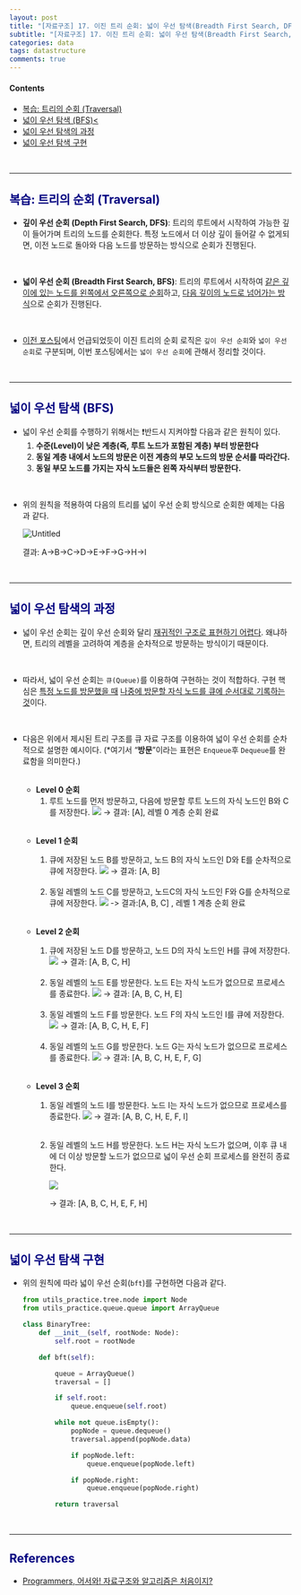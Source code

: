 ```yaml
---
layout: post
title: "[자료구조] 17. 이진 트리 순회: 넓이 우선 탐색(Breadth First Search, DFS)"
subtitle: "[자료구조] 17. 이진 트리 순회: 넓이 우선 탐색(Breadth First Search, DFS)"
categories: data
tags: datastructure
comments: true
---
```

#### Contents
* [복습: 트리의 순회 (Traversal)](#복습-트리의-순회-traversal)
* [넓이 우선 탐색 (BFS)<](#넓이-우선-탐색-BFS)
* [넓이 우선 탐색의 과정](#넓이-우선-탐색의-과정)
* [넓이 우선 탐색 구현](#넓이-우선-탐색-구현)

<br>

---

## <span style="color:navy">복습: 트리의 순회 (Traversal)</span>

- **깊이 우선 순회 (Depth First Search, DFS)**: 트리의 루트에서 시작하여 가능한 깊이 들어가며 트리의 노드를 순회한다. 특정 노드에서 더 이상 깊이 들어갈 수 없게되면, 이전 노드로 돌아와 다음 노드를 방문하는 방식으로 순회가 진행된다.

<br>

- **넓이 우선 순회 (Breadth First Search, BFS)**: 트리의 루트에서 시작하여 <u>같은 깊이에 있는 노드를 왼쪽에서 오른쪽으로 순회</u>하고, <u>다음 깊이의 노드로 넘어가는 방식</u>으로 순회가 진행된다.

<br>

- [이전 포스팅](https://jhryu1208.github.io/data/2023/09/15/datastructure-binarytree-dfs/)에서 언급되었듯이 이진 트리의 순회 로직은 `깊이 우선 순회`와 `넓이 우선 순회`로 구분되며, 이번 포스팅에서는 `넓이 우선 순회`에 관해서 정리할 것이다.

<br>

---

## <span style="color:navy">넓이 우선 탐색 (BFS)</span>

- 넓이 우선 순회를 수행하기 위해서는 ❗반드시 지켜야할 다음과 같은 원칙이 있다.
    1. **수준(Level)이 낮은 계층(즉, 루트 노드가 포함된 계층) 부터 방문한다**
    2. **동일 계층 내에서 노드의 방문은 이전 계층의 부모 노드의 방문 순서를 따라간다.**
    3. **동일 부모 노드를 가지는 자식 노드들은 왼쪽 자식부터 방문한다.**

<br>

- 위의 원칙을 적용하여 다음의 트리를 넓이 우선 순회 방식으로 순회한 예제는 다음과 같다.
     
  ![Untitled](https://github.com/jhryu1208/jhryu1208.github.com/assets/53929665/7781608c-7d15-4514-a9be-4fa6bdf90ba1)
    
  결과: A→B→C→D→E→F→G→H→I

<br>

---

## <span style="color:navy">넓이 우선 탐색의 과정</span>

- 넓이 우선 순회는 깊이 우선 순회와 달리 <u>재귀적인 구조로 표현하기 어렵다</u>. 
왜냐하면, 트리의 레벨을 고려하여 계층을 순차적으로 방문하는 방식이기 때문이다.

<br>

- 따라서, 넓이 우선 순회는 `큐(Queue)`를 이용하여 구현하는 것이 적합하다. 
구현 핵심은 <u>특정 노드를 방문했을 때</u> <u>나중에 방문할 자식 노드를 큐에 순서대로 기록하는 것</u>이다.

<br>

- 다음은 위에서 제시된 트리 구조를 큐 자료 구조를 이용하여 넓이 우선 순회를 순차적으로 설명한 예시이다. (*여기서 “**방문**”이라는 표현은 `Enqueue`후 `Dequeue`를 완료함을 의미한다.)
  
  <br>
  
  - **Level 0 순회**
    1. 루트 노드를 먼저 방문하고, 다음에 방문할 루트 노드의 자식 노드인 B와 C를 저장한다.
        [![](https://mermaid.ink/img/eyJjb2RlIjoiXG4gICAgICAgIGZsb3djaGFydCBMUlxuICAgICAgICBjbGFzc0RlZiBncmVlbiBmaWxsOmdyZWVuLCBzdHJva2U6YmxhY2ssIHN0cm9rZS13aWR0aDoycHgsIGNvbG9yOndoaXRlXG4gICAgICAgIGNsYXNzRGVmIHJlZF93IHN0cm9rZS13aWR0aDoycHgsIGNvbG9yOnJlZFxuICAgICAgICBjbGFzc0RlZiBlbXAgc3Ryb2tlLXdpZHRoOjJweCwgc3Ryb2tlLWRhc2hhcnJheTogNSA1XG4gICAgICAgIFxuICAgICAgICBleGlzdF9ub2RlX2luMihcIuy2nOq1rPCfj4NcIik6OjpncmVlblxuICAgICAgICBleGlzdF9ub2RlX291dDIoXCLsnoXqtazwn4-DXCIpOjo6Z3JlZW5cbiAgICAgICAgTm9kZTEoXCIw77iP4oOjIEFcIik6OjplbXBcbiAgICAgICAgTm9kZTIoXCIw77iP4oOjIEEo67Cp66y45a6MKVwiKVxuICAgICAgICBOb2RlMyhcIjHvuI_ig6MgQ1wiKVxuICAgICAgICBOb2RlNChcIjHvuI_ig6MgQlwiKVxuICAgICAgICBcbiAgICAgICAgTm9kZTMgLS0tIE5vZGU0IC0tPiBleGlzdF9ub2RlX291dDJcbiAgICAgICAgXG4gICAgICAgIHN1YmdyYXBoIFwiUXVldWVcIlxuICAgICAgICBcdGV4aXN0X25vZGVfb3V0MiAtLS1Ob2RlMS0uLWV4aXN0X25vZGVfaW4yO1xuICAgICAgICBlbmQ7XG4gICAgICAgIFxuICAgICAgICBleGlzdF9ub2RlX2luMiAtLi0-IE5vZGUyIiwibWVybWFpZCI6eyJ0aXRsZSI6IuyInO2ajOqysOqzvDogW0FdIn0sInVwZGF0ZUVkaXRvciI6ZmFsc2V9)](https://mermaid-js.github.io/docs/deprecated-editor/#/edit/eyJjb2RlIjoiXG4gICAgICAgIGZsb3djaGFydCBMUlxuICAgICAgICBjbGFzc0RlZiBncmVlbiBmaWxsOmdyZWVuLCBzdHJva2U6YmxhY2ssIHN0cm9rZS13aWR0aDoycHgsIGNvbG9yOndoaXRlXG4gICAgICAgIGNsYXNzRGVmIHJlZF93IHN0cm9rZS13aWR0aDoycHgsIGNvbG9yOnJlZFxuICAgICAgICBjbGFzc0RlZiBlbXAgc3Ryb2tlLXdpZHRoOjJweCwgc3Ryb2tlLWRhc2hhcnJheTogNSA1XG4gICAgICAgIFxuICAgICAgICBleGlzdF9ub2RlX2luMihcIuy2nOq1rPCfj4NcIik6OjpncmVlblxuICAgICAgICBleGlzdF9ub2RlX291dDIoXCLsnoXqtazwn4-DXCIpOjo6Z3JlZW5cbiAgICAgICAgTm9kZTEoXCIw77iP4oOjIEFcIik6OjplbXBcbiAgICAgICAgTm9kZTIoXCIw77iP4oOjIEEo67Cp66y45a6MKVwiKVxuICAgICAgICBOb2RlMyhcIjHvuI_ig6MgQ1wiKVxuICAgICAgICBOb2RlNChcIjHvuI_ig6MgQlwiKVxuICAgICAgICBcbiAgICAgICAgTm9kZTMgLS0tIE5vZGU0IC0tPiBleGlzdF9ub2RlX291dDJcbiAgICAgICAgXG4gICAgICAgIHN1YmdyYXBoIFwiUXVldWVcIlxuICAgICAgICBcdGV4aXN0X25vZGVfb3V0MiAtLS1Ob2RlMS0uLWV4aXN0X25vZGVfaW4yO1xuICAgICAgICBlbmQ7XG4gICAgICAgIFxuICAgICAgICBleGlzdF9ub2RlX2luMiAtLi0-IE5vZGUyIiwibWVybWFpZCI6eyJ0aXRsZSI6IuyInO2ajOqysOqzvDogW0FdIn0sInVwZGF0ZUVkaXRvciI6ZmFsc2V9)
        → 결과: [A], 레벨 0 계층 순회 완료

  <br>

  - **Level 1 순회**
    1. 큐에 저장된 노드 B를 방문하고, 노드 B의 자식 노드인 D와 E를 순차적으로 큐에 저장한다.
      [![](https://mermaid.ink/img/eyJjb2RlIjoiICAgICAgICAgICAgZmxvd2NoYXJ0IExSXG4gICAgICAgICAgICBjbGFzc0RlZiBncmVlbiBmaWxsOmdyZWVuLCBzdHJva2U6YmxhY2ssIHN0cm9rZS13aWR0aDoycHgsIGNvbG9yOndoaXRlXG4gICAgICAgICAgICBjbGFzc0RlZiByZWRfdyBzdHJva2Utd2lkdGg6MnB4LCBjb2xvcjpyZWRcbiAgICAgICAgICAgIGNsYXNzRGVmIGVtcCBzdHJva2Utd2lkdGg6MnB4LCBzdHJva2UtZGFzaGFycmF5OiA1IDVcbiAgICAgICAgICAgIFxuICAgICAgICAgICAgZXhpc3Rfbm9kZV9pbjIoXCLstpzqtazwn4-DXCIpOjo6Z3JlZW5cbiAgICAgICAgICAgIGV4aXN0X25vZGVfb3V0MihcIuyeheq1rPCfj4NcIik6OjpncmVlblxuICAgICAgICAgICAgXG4gICAgICAgICAgICBOb2RlMyhcIjHvuI_ig6MgQ1wiKVxuICAgICAgICAgICAgTm9kZTQoXCIx77iP4oOjIEJcIik6OjplbXBcbiAgICAgICAgICAgIE5vZGU1KFwiMe-4j-KDoyBCKOuwqeusuOWujClcIilcbiAgICAgICAgICAgIE5vZGU2KFwiMu-4j-KDoyBEXCIpXG4gICAgICAgICAgICBOb2RlNyhcIjLvuI_ig6MgRVwiKVxuICAgICAgICAgICAgXG4gICAgICAgICAgICBOb2RlNyAtLS0gTm9kZTYgLS0-IGV4aXN0X25vZGVfb3V0MlxuICAgICAgICAgICAgXG4gICAgICAgICAgICBzdWJncmFwaCBcIlF1ZXVlXCJcbiAgICAgICAgICAgIFx0ZXhpc3Rfbm9kZV9vdXQyIC0tLU5vZGUzLS0tTm9kZTQtLi1leGlzdF9ub2RlX2luMjtcbiAgICAgICAgICAgIGVuZDtcbiAgICAgICAgICAgIFxuICAgICAgICAgICAgZXhpc3Rfbm9kZV9pbjIgLS4tPiBOb2RlNSIsIm1lcm1haWQiOnsidGl0bGUiOiLsiJztmozqsrDqs7w6IFtBXSJ9LCJ1cGRhdGVFZGl0b3IiOmZhbHNlfQ)](https://mermaid-js.github.io/docs/deprecated-editor/#/edit/eyJjb2RlIjoiICAgICAgICAgICAgZmxvd2NoYXJ0IExSXG4gICAgICAgICAgICBjbGFzc0RlZiBncmVlbiBmaWxsOmdyZWVuLCBzdHJva2U6YmxhY2ssIHN0cm9rZS13aWR0aDoycHgsIGNvbG9yOndoaXRlXG4gICAgICAgICAgICBjbGFzc0RlZiByZWRfdyBzdHJva2Utd2lkdGg6MnB4LCBjb2xvcjpyZWRcbiAgICAgICAgICAgIGNsYXNzRGVmIGVtcCBzdHJva2Utd2lkdGg6MnB4LCBzdHJva2UtZGFzaGFycmF5OiA1IDVcbiAgICAgICAgICAgIFxuICAgICAgICAgICAgZXhpc3Rfbm9kZV9pbjIoXCLstpzqtazwn4-DXCIpOjo6Z3JlZW5cbiAgICAgICAgICAgIGV4aXN0X25vZGVfb3V0MihcIuyeheq1rPCfj4NcIik6OjpncmVlblxuICAgICAgICAgICAgXG4gICAgICAgICAgICBOb2RlMyhcIjHvuI_ig6MgQ1wiKVxuICAgICAgICAgICAgTm9kZTQoXCIx77iP4oOjIEJcIik6OjplbXBcbiAgICAgICAgICAgIE5vZGU1KFwiMe-4j-KDoyBCKOuwqeusuOWujClcIilcbiAgICAgICAgICAgIE5vZGU2KFwiMu-4j-KDoyBEXCIpXG4gICAgICAgICAgICBOb2RlNyhcIjLvuI_ig6MgRVwiKVxuICAgICAgICAgICAgXG4gICAgICAgICAgICBOb2RlNyAtLS0gTm9kZTYgLS0-IGV4aXN0X25vZGVfb3V0MlxuICAgICAgICAgICAgXG4gICAgICAgICAgICBzdWJncmFwaCBcIlF1ZXVlXCJcbiAgICAgICAgICAgIFx0ZXhpc3Rfbm9kZV9vdXQyIC0tLU5vZGUzLS0tTm9kZTQtLi1leGlzdF9ub2RlX2luMjtcbiAgICAgICAgICAgIGVuZDtcbiAgICAgICAgICAgIFxuICAgICAgICAgICAgZXhpc3Rfbm9kZV9pbjIgLS4tPiBOb2RlNSIsIm1lcm1haWQiOnsidGl0bGUiOiLsiJztmozqsrDqs7w6IFtBXSJ9LCJ1cGRhdGVFZGl0b3IiOmZhbHNlfQ)
      → 결과: [A, B]
    
    <br>

    2. 동일 레벨의 노드 C를 방문하고, 노드C의 자식 노드인 F와 G를 순차적으로 큐에 저장한다.
      [![](https://mermaid.ink/img/eyJjb2RlIjoiICAgICAgICAgICAgZmxvd2NoYXJ0IExSXG4gICAgICAgICAgICBjbGFzc0RlZiBncmVlbiBmaWxsOmdyZWVuLCBzdHJva2U6YmxhY2ssIHN0cm9rZS13aWR0aDoycHgsIGNvbG9yOndoaXRlXG4gICAgICAgICAgICBjbGFzc0RlZiByZWRfdyBzdHJva2Utd2lkdGg6MnB4LCBjb2xvcjpyZWRcbiAgICAgICAgICAgIGNsYXNzRGVmIGVtcCBzdHJva2Utd2lkdGg6MnB4LCBzdHJva2UtZGFzaGFycmF5OiA1IDVcbiAgICAgICAgICAgIFxuICAgICAgICAgICAgZXhpc3Rfbm9kZV9pbjIoXCLstpzqtazwn4-DXCIpOjo6Z3JlZW5cbiAgICAgICAgICAgIGV4aXN0X25vZGVfb3V0MihcIuyeheq1rPCfj4NcIik6OjpncmVlblxuICAgICAgICAgICAgXG4gICAgICAgICAgICBOb2RlMihcIjLvuI_ig6MgRVwiKVxuICAgICAgICAgICAgTm9kZTMoXCIy77iP4oOjIERcIilcbiAgICAgICAgICAgIE5vZGU0KFwiMe-4j-KDoyBDXCIpOjo6ZW1wXG4gICAgICAgICAgICBOb2RlNShcIjHvuI_ig6MgQyjrsKnrrLjlrowpXCIpXG4gICAgICAgICAgICBOb2RlNihcIjLvuI_ig6MgRlwiKVxuICAgICAgICAgICAgTm9kZTcoXCIy77iP4oOjIEdcIilcbiAgICAgICAgICAgIFxuICAgICAgICAgICAgTm9kZTcgLS0tIE5vZGU2IC0tPiBleGlzdF9ub2RlX291dDJcbiAgICAgICAgICAgIFxuICAgICAgICAgICAgc3ViZ3JhcGggXCJRdWV1ZVwiXG4gICAgICAgICAgICBcdGV4aXN0X25vZGVfb3V0MiAtLS1Ob2RlMi0tLU5vZGUzLS0tTm9kZTQtLi1leGlzdF9ub2RlX2luMjtcbiAgICAgICAgICAgIGVuZDtcbiAgICAgICAgICAgIFxuICAgICAgICAgICAgZXhpc3Rfbm9kZV9pbjIgLS4tPiBOb2RlNSIsIm1lcm1haWQiOnsidGl0bGUiOiLsiJztmozqsrDqs7w6IFtBXSJ9LCJ1cGRhdGVFZGl0b3IiOmZhbHNlfQ)](https://mermaid-js.github.io/docs/deprecated-editor/#/edit/eyJjb2RlIjoiICAgICAgICAgICAgZmxvd2NoYXJ0IExSXG4gICAgICAgICAgICBjbGFzc0RlZiBncmVlbiBmaWxsOmdyZWVuLCBzdHJva2U6YmxhY2ssIHN0cm9rZS13aWR0aDoycHgsIGNvbG9yOndoaXRlXG4gICAgICAgICAgICBjbGFzc0RlZiByZWRfdyBzdHJva2Utd2lkdGg6MnB4LCBjb2xvcjpyZWRcbiAgICAgICAgICAgIGNsYXNzRGVmIGVtcCBzdHJva2Utd2lkdGg6MnB4LCBzdHJva2UtZGFzaGFycmF5OiA1IDVcbiAgICAgICAgICAgIFxuICAgICAgICAgICAgZXhpc3Rfbm9kZV9pbjIoXCLstpzqtazwn4-DXCIpOjo6Z3JlZW5cbiAgICAgICAgICAgIGV4aXN0X25vZGVfb3V0MihcIuyeheq1rPCfj4NcIik6OjpncmVlblxuICAgICAgICAgICAgXG4gICAgICAgICAgICBOb2RlMihcIjLvuI_ig6MgRVwiKVxuICAgICAgICAgICAgTm9kZTMoXCIy77iP4oOjIERcIilcbiAgICAgICAgICAgIE5vZGU0KFwiMe-4j-KDoyBDXCIpOjo6ZW1wXG4gICAgICAgICAgICBOb2RlNShcIjHvuI_ig6MgQyjrsKnrrLjlrowpXCIpXG4gICAgICAgICAgICBOb2RlNihcIjLvuI_ig6MgRlwiKVxuICAgICAgICAgICAgTm9kZTcoXCIy77iP4oOjIEdcIilcbiAgICAgICAgICAgIFxuICAgICAgICAgICAgTm9kZTcgLS0tIE5vZGU2IC0tPiBleGlzdF9ub2RlX291dDJcbiAgICAgICAgICAgIFxuICAgICAgICAgICAgc3ViZ3JhcGggXCJRdWV1ZVwiXG4gICAgICAgICAgICBcdGV4aXN0X25vZGVfb3V0MiAtLS1Ob2RlMi0tLU5vZGUzLS0tTm9kZTQtLi1leGlzdF9ub2RlX2luMjtcbiAgICAgICAgICAgIGVuZDtcbiAgICAgICAgICAgIFxuICAgICAgICAgICAgZXhpc3Rfbm9kZV9pbjIgLS4tPiBOb2RlNSIsIm1lcm1haWQiOnsidGl0bGUiOiLsiJztmozqsrDqs7w6IFtBXSJ9LCJ1cGRhdGVFZGl0b3IiOmZhbHNlfQ)
      -> 결과:[A, B, C] , 레벨 1 계층 순회 완료

    <br>
    
  - **Level 2 순회**
    1. 큐에 저장된 노드 D를 방문하고, 노드 D의 자식 노드인 H를 큐에 저장한다.
      [![](https://mermaid.ink/img/eyJjb2RlIjoiICAgICAgICAgICAgZmxvd2NoYXJ0IExSXG4gICAgICAgICAgICBjbGFzc0RlZiBncmVlbiBmaWxsOmdyZWVuLCBzdHJva2U6YmxhY2ssIHN0cm9rZS13aWR0aDoycHgsIGNvbG9yOndoaXRlXG4gICAgICAgICAgICBjbGFzc0RlZiByZWRfdyBzdHJva2Utd2lkdGg6MnB4LCBjb2xvcjpyZWRcbiAgICAgICAgICAgIGNsYXNzRGVmIGVtcCBzdHJva2Utd2lkdGg6MnB4LCBzdHJva2UtZGFzaGFycmF5OiA1IDVcbiAgICAgICAgICAgIFxuICAgICAgICAgICAgZXhpc3Rfbm9kZV9pbjIoXCLstpzqtazwn4-DXCIpOjo6Z3JlZW5cbiAgICAgICAgICAgIGV4aXN0X25vZGVfb3V0MihcIuyeheq1rPCfj4NcIik6OjpncmVlblxuICAgICAgICAgICAgXG4gICAgICAgICAgICBOb2RlMShcIjLvuI_ig6MgR1wiKVxuICAgICAgICAgICAgTm9kZTIoXCIy77iP4oOjIEZcIilcbiAgICAgICAgICAgIE5vZGUzKFwiMu-4j-KDoyBFXCIpXG4gICAgICAgICAgICBOb2RlNChcIjLvuI_ig6MgRFwiKTo6OmVtcFxuICAgICAgICAgICAgTm9kZTUoXCIy77iP4oOjIEQo67Cp66y45a6MKVwiKVxuICAgICAgICAgICAgTm9kZTYoXCIz77iP4oOjIEhcIilcbiAgICAgICAgICAgIFxuICAgICAgICAgICAgTm9kZTYgLS0-IGV4aXN0X25vZGVfb3V0MlxuICAgICAgICAgICAgXG4gICAgICAgICAgICBzdWJncmFwaCBcIlF1ZXVlXCJcbiAgICAgICAgICAgIFx0ZXhpc3Rfbm9kZV9vdXQyIC0tLSBOb2RlMSAtLS0gTm9kZTItLS1Ob2RlMy0tLU5vZGU0LS4tZXhpc3Rfbm9kZV9pbjI7XG4gICAgICAgICAgICBlbmQ7XG4gICAgICAgICAgICBcbiAgICAgICAgICAgIGV4aXN0X25vZGVfaW4yIC0uLT4gTm9kZTUiLCJtZXJtYWlkIjp7InRpdGxlIjoi7Iic7ZqM6rKw6rO8OiBbQV0ifSwidXBkYXRlRWRpdG9yIjpmYWxzZX0)](https://mermaid-js.github.io/docs/deprecated-editor/#/edit/eyJjb2RlIjoiICAgICAgICAgICAgZmxvd2NoYXJ0IExSXG4gICAgICAgICAgICBjbGFzc0RlZiBncmVlbiBmaWxsOmdyZWVuLCBzdHJva2U6YmxhY2ssIHN0cm9rZS13aWR0aDoycHgsIGNvbG9yOndoaXRlXG4gICAgICAgICAgICBjbGFzc0RlZiByZWRfdyBzdHJva2Utd2lkdGg6MnB4LCBjb2xvcjpyZWRcbiAgICAgICAgICAgIGNsYXNzRGVmIGVtcCBzdHJva2Utd2lkdGg6MnB4LCBzdHJva2UtZGFzaGFycmF5OiA1IDVcbiAgICAgICAgICAgIFxuICAgICAgICAgICAgZXhpc3Rfbm9kZV9pbjIoXCLstpzqtazwn4-DXCIpOjo6Z3JlZW5cbiAgICAgICAgICAgIGV4aXN0X25vZGVfb3V0MihcIuyeheq1rPCfj4NcIik6OjpncmVlblxuICAgICAgICAgICAgXG4gICAgICAgICAgICBOb2RlMShcIjLvuI_ig6MgR1wiKVxuICAgICAgICAgICAgTm9kZTIoXCIy77iP4oOjIEZcIilcbiAgICAgICAgICAgIE5vZGUzKFwiMu-4j-KDoyBFXCIpXG4gICAgICAgICAgICBOb2RlNChcIjLvuI_ig6MgRFwiKTo6OmVtcFxuICAgICAgICAgICAgTm9kZTUoXCIy77iP4oOjIEQo67Cp66y45a6MKVwiKVxuICAgICAgICAgICAgTm9kZTYoXCIz77iP4oOjIEhcIilcbiAgICAgICAgICAgIFxuICAgICAgICAgICAgTm9kZTYgLS0-IGV4aXN0X25vZGVfb3V0MlxuICAgICAgICAgICAgXG4gICAgICAgICAgICBzdWJncmFwaCBcIlF1ZXVlXCJcbiAgICAgICAgICAgIFx0ZXhpc3Rfbm9kZV9vdXQyIC0tLSBOb2RlMSAtLS0gTm9kZTItLS1Ob2RlMy0tLU5vZGU0LS4tZXhpc3Rfbm9kZV9pbjI7XG4gICAgICAgICAgICBlbmQ7XG4gICAgICAgICAgICBcbiAgICAgICAgICAgIGV4aXN0X25vZGVfaW4yIC0uLT4gTm9kZTUiLCJtZXJtYWlkIjp7InRpdGxlIjoi7Iic7ZqM6rKw6rO8OiBbQV0ifSwidXBkYXRlRWRpdG9yIjpmYWxzZX0)
      → 결과: [A, B, C, H]

    <br>

    2. 동일 레벨의 노드 E를 방문한다. 노드 E는 자식 노드가 없으므로 프로세스를 종료한다.
      [![](https://mermaid.ink/img/eyJjb2RlIjoiICAgICAgICAgICAgZmxvd2NoYXJ0IExSXG4gICAgICAgICAgICBjbGFzc0RlZiBncmVlbiBmaWxsOmdyZWVuLCBzdHJva2U6YmxhY2ssIHN0cm9rZS13aWR0aDoycHgsIGNvbG9yOndoaXRlXG4gICAgICAgICAgICBjbGFzc0RlZiByZWRfdyBzdHJva2Utd2lkdGg6MnB4LCBjb2xvcjpyZWRcbiAgICAgICAgICAgIGNsYXNzRGVmIGVtcCBzdHJva2Utd2lkdGg6MnB4LCBzdHJva2UtZGFzaGFycmF5OiA1IDVcbiAgICAgICAgICAgIFxuICAgICAgICAgICAgZXhpc3Rfbm9kZV9pbjIoXCLstpzqtazwn4-DXCIpOjo6Z3JlZW5cbiAgICAgICAgICAgIGV4aXN0X25vZGVfb3V0MihcIuyeheq1rPCfj4NcIik6OjpncmVlblxuICAgICAgICAgICAgXG4gICAgICAgICAgICBOb2RlMShcIjPvuI_ig6MgSFwiKVxuICAgICAgICAgICAgTm9kZTIoXCIy77iP4oOjIEdcIilcbiAgICAgICAgICAgIE5vZGUzKFwiMu-4j-KDoyBGXCIpXG4gICAgICAgICAgICBOb2RlNChcIjLvuI_ig6MgRVwiKTo6OmVtcFxuICAgICAgICAgICAgTm9kZTUoXCIy77iP4oOjIEUo67Cp66y45a6MKVwiKVxuICAgICAgICAgICAgXG4gICAgICAgICAgICBzdWJncmFwaCBcIlF1ZXVlXCJcbiAgICAgICAgICAgIFx0ZXhpc3Rfbm9kZV9vdXQyIC0tLSBOb2RlMSAtLS0gTm9kZTItLS1Ob2RlMy0tLU5vZGU0LS4tZXhpc3Rfbm9kZV9pbjI7XG4gICAgICAgICAgICBlbmQ7XG4gICAgICAgICAgICBcbiAgICAgICAgICAgIGV4aXN0X25vZGVfaW4yIC0uLT4gTm9kZTUiLCJtZXJtYWlkIjp7InRpdGxlIjoi7Iic7ZqM6rKw6rO8OiBbQV0ifSwidXBkYXRlRWRpdG9yIjpmYWxzZX0)](https://mermaid-js.github.io/docs/deprecated-editor/#/edit/eyJjb2RlIjoiICAgICAgICAgICAgZmxvd2NoYXJ0IExSXG4gICAgICAgICAgICBjbGFzc0RlZiBncmVlbiBmaWxsOmdyZWVuLCBzdHJva2U6YmxhY2ssIHN0cm9rZS13aWR0aDoycHgsIGNvbG9yOndoaXRlXG4gICAgICAgICAgICBjbGFzc0RlZiByZWRfdyBzdHJva2Utd2lkdGg6MnB4LCBjb2xvcjpyZWRcbiAgICAgICAgICAgIGNsYXNzRGVmIGVtcCBzdHJva2Utd2lkdGg6MnB4LCBzdHJva2UtZGFzaGFycmF5OiA1IDVcbiAgICAgICAgICAgIFxuICAgICAgICAgICAgZXhpc3Rfbm9kZV9pbjIoXCLstpzqtazwn4-DXCIpOjo6Z3JlZW5cbiAgICAgICAgICAgIGV4aXN0X25vZGVfb3V0MihcIuyeheq1rPCfj4NcIik6OjpncmVlblxuICAgICAgICAgICAgXG4gICAgICAgICAgICBOb2RlMShcIjPvuI_ig6MgSFwiKVxuICAgICAgICAgICAgTm9kZTIoXCIy77iP4oOjIEdcIilcbiAgICAgICAgICAgIE5vZGUzKFwiMu-4j-KDoyBGXCIpXG4gICAgICAgICAgICBOb2RlNChcIjLvuI_ig6MgRVwiKTo6OmVtcFxuICAgICAgICAgICAgTm9kZTUoXCIy77iP4oOjIEUo67Cp66y45a6MKVwiKVxuICAgICAgICAgICAgXG4gICAgICAgICAgICBzdWJncmFwaCBcIlF1ZXVlXCJcbiAgICAgICAgICAgIFx0ZXhpc3Rfbm9kZV9vdXQyIC0tLSBOb2RlMSAtLS0gTm9kZTItLS1Ob2RlMy0tLU5vZGU0LS4tZXhpc3Rfbm9kZV9pbjI7XG4gICAgICAgICAgICBlbmQ7XG4gICAgICAgICAgICBcbiAgICAgICAgICAgIGV4aXN0X25vZGVfaW4yIC0uLT4gTm9kZTUiLCJtZXJtYWlkIjp7InRpdGxlIjoi7Iic7ZqM6rKw6rO8OiBbQV0ifSwidXBkYXRlRWRpdG9yIjpmYWxzZX0)
      → 결과: [A, B, C, H, E]

    <br>

    3. 동일 레벨의 노드 F를 방문한다. 노드 F의 자식 노드인 I를 큐에 저장한다.
      [![](https://mermaid.ink/img/eyJjb2RlIjoiICAgICAgICAgICAgZmxvd2NoYXJ0IExSXG4gICAgICAgICAgICBjbGFzc0RlZiBncmVlbiBmaWxsOmdyZWVuLCBzdHJva2U6YmxhY2ssIHN0cm9rZS13aWR0aDoycHgsIGNvbG9yOndoaXRlXG4gICAgICAgICAgICBjbGFzc0RlZiByZWRfdyBzdHJva2Utd2lkdGg6MnB4LCBjb2xvcjpyZWRcbiAgICAgICAgICAgIGNsYXNzRGVmIGVtcCBzdHJva2Utd2lkdGg6MnB4LCBzdHJva2UtZGFzaGFycmF5OiA1IDVcbiAgICAgICAgICAgIFxuICAgICAgICAgICAgZXhpc3Rfbm9kZV9pbjIoXCLstpzqtazwn4-DXCIpOjo6Z3JlZW5cbiAgICAgICAgICAgIGV4aXN0X25vZGVfb3V0MihcIuyeheq1rPCfj4NcIik6OjpncmVlblxuICAgICAgICAgICAgXG4gICAgICAgICAgICBOb2RlMShcIjPvuI_ig6MgSVwiKVxuICAgICAgICAgICAgTm9kZTIoXCIz77iP4oOjIEhcIilcbiAgICAgICAgICAgIE5vZGUzKFwiMu-4j-KDoyBHXCIpXG4gICAgICAgICAgICBOb2RlNChcIjLvuI_ig6MgRlwiKTo6OmVtcFxuICAgICAgICAgICAgTm9kZTUoXCIy77iP4oOjIEYo67Cp66y45a6MKVwiKVxuICAgICAgICAgICAgXG4gICAgICAgICAgICBOb2RlMSAtLS0gZXhpc3Rfbm9kZV9vdXQyXG4gICAgICAgICAgICBzdWJncmFwaCBcIlF1ZXVlXCJcbiAgICAgICAgICAgIFx0ZXhpc3Rfbm9kZV9vdXQyIC0tLSBOb2RlMi0tLU5vZGUzLS0tTm9kZTQtLi1leGlzdF9ub2RlX2luMjtcbiAgICAgICAgICAgIGVuZDtcbiAgICAgICAgICAgIFxuICAgICAgICAgICAgZXhpc3Rfbm9kZV9pbjIgLS4tPiBOb2RlNSIsIm1lcm1haWQiOnsidGl0bGUiOiLsiJztmozqsrDqs7w6IFtBXSJ9LCJ1cGRhdGVFZGl0b3IiOmZhbHNlfQ)](https://mermaid-js.github.io/docs/deprecated-editor/#/edit/eyJjb2RlIjoiICAgICAgICAgICAgZmxvd2NoYXJ0IExSXG4gICAgICAgICAgICBjbGFzc0RlZiBncmVlbiBmaWxsOmdyZWVuLCBzdHJva2U6YmxhY2ssIHN0cm9rZS13aWR0aDoycHgsIGNvbG9yOndoaXRlXG4gICAgICAgICAgICBjbGFzc0RlZiByZWRfdyBzdHJva2Utd2lkdGg6MnB4LCBjb2xvcjpyZWRcbiAgICAgICAgICAgIGNsYXNzRGVmIGVtcCBzdHJva2Utd2lkdGg6MnB4LCBzdHJva2UtZGFzaGFycmF5OiA1IDVcbiAgICAgICAgICAgIFxuICAgICAgICAgICAgZXhpc3Rfbm9kZV9pbjIoXCLstpzqtazwn4-DXCIpOjo6Z3JlZW5cbiAgICAgICAgICAgIGV4aXN0X25vZGVfb3V0MihcIuyeheq1rPCfj4NcIik6OjpncmVlblxuICAgICAgICAgICAgXG4gICAgICAgICAgICBOb2RlMShcIjPvuI_ig6MgSVwiKVxuICAgICAgICAgICAgTm9kZTIoXCIz77iP4oOjIEhcIilcbiAgICAgICAgICAgIE5vZGUzKFwiMu-4j-KDoyBHXCIpXG4gICAgICAgICAgICBOb2RlNChcIjLvuI_ig6MgRlwiKTo6OmVtcFxuICAgICAgICAgICAgTm9kZTUoXCIy77iP4oOjIEYo67Cp66y45a6MKVwiKVxuICAgICAgICAgICAgXG4gICAgICAgICAgICBOb2RlMSAtLS0gZXhpc3Rfbm9kZV9vdXQyXG4gICAgICAgICAgICBzdWJncmFwaCBcIlF1ZXVlXCJcbiAgICAgICAgICAgIFx0ZXhpc3Rfbm9kZV9vdXQyIC0tLSBOb2RlMi0tLU5vZGUzLS0tTm9kZTQtLi1leGlzdF9ub2RlX2luMjtcbiAgICAgICAgICAgIGVuZDtcbiAgICAgICAgICAgIFxuICAgICAgICAgICAgZXhpc3Rfbm9kZV9pbjIgLS4tPiBOb2RlNSIsIm1lcm1haWQiOnsidGl0bGUiOiLsiJztmozqsrDqs7w6IFtBXSJ9LCJ1cGRhdGVFZGl0b3IiOmZhbHNlfQ)
      → 결과: [A, B, C, H, E, F]   

    <br>

    4. 동일 레벨의 노드 G를 방문한다. 노드 G는 자식 노드가 없으므로 프로세스를 종료한다.
      [![](https://mermaid.ink/img/eyJjb2RlIjoiICAgICAgICAgICAgZmxvd2NoYXJ0IExSXG4gICAgICAgICAgICBjbGFzc0RlZiBncmVlbiBmaWxsOmdyZWVuLCBzdHJva2U6YmxhY2ssIHN0cm9rZS13aWR0aDoycHgsIGNvbG9yOndoaXRlXG4gICAgICAgICAgICBjbGFzc0RlZiByZWRfdyBzdHJva2Utd2lkdGg6MnB4LCBjb2xvcjpyZWRcbiAgICAgICAgICAgIGNsYXNzRGVmIGVtcCBzdHJva2Utd2lkdGg6MnB4LCBzdHJva2UtZGFzaGFycmF5OiA1IDVcbiAgICAgICAgICAgIFxuICAgICAgICAgICAgZXhpc3Rfbm9kZV9pbjIoXCLstpzqtazwn4-DXCIpOjo6Z3JlZW5cbiAgICAgICAgICAgIGV4aXN0X25vZGVfb3V0MihcIuyeheq1rPCfj4NcIik6OjpncmVlblxuICAgICAgICAgICAgXG4gICAgICAgICAgICBOb2RlMihcIjPvuI_ig6MgSVwiKVxuICAgICAgICAgICAgTm9kZTMoXCIz77iP4oOjIEhcIilcbiAgICAgICAgICAgIE5vZGU0KFwiMu-4j-KDoyBHXCIpOjo6ZW1wXG4gICAgICAgICAgICBOb2RlNShcIjLvuI_ig6MgRyjrsKnrrLjlrowpXCIpXG4gICAgICAgICAgICBcbiAgICAgICAgICAgIHN1YmdyYXBoIFwiUXVldWVcIlxuICAgICAgICAgICAgXHRleGlzdF9ub2RlX291dDIgLS0tIE5vZGUyLS0tTm9kZTMtLS1Ob2RlNC0uLWV4aXN0X25vZGVfaW4yO1xuICAgICAgICAgICAgZW5kO1xuICAgICAgICAgICAgXG4gICAgICAgICAgICBleGlzdF9ub2RlX2luMiAtLi0-IE5vZGU1IiwibWVybWFpZCI6eyJ0aXRsZSI6IuyInO2ajOqysOqzvDogW0FdIn0sInVwZGF0ZUVkaXRvciI6ZmFsc2V9)](https://mermaid-js.github.io/docs/deprecated-editor/#/edit/eyJjb2RlIjoiICAgICAgICAgICAgZmxvd2NoYXJ0IExSXG4gICAgICAgICAgICBjbGFzc0RlZiBncmVlbiBmaWxsOmdyZWVuLCBzdHJva2U6YmxhY2ssIHN0cm9rZS13aWR0aDoycHgsIGNvbG9yOndoaXRlXG4gICAgICAgICAgICBjbGFzc0RlZiByZWRfdyBzdHJva2Utd2lkdGg6MnB4LCBjb2xvcjpyZWRcbiAgICAgICAgICAgIGNsYXNzRGVmIGVtcCBzdHJva2Utd2lkdGg6MnB4LCBzdHJva2UtZGFzaGFycmF5OiA1IDVcbiAgICAgICAgICAgIFxuICAgICAgICAgICAgZXhpc3Rfbm9kZV9pbjIoXCLstpzqtazwn4-DXCIpOjo6Z3JlZW5cbiAgICAgICAgICAgIGV4aXN0X25vZGVfb3V0MihcIuyeheq1rPCfj4NcIik6OjpncmVlblxuICAgICAgICAgICAgXG4gICAgICAgICAgICBOb2RlMihcIjPvuI_ig6MgSVwiKVxuICAgICAgICAgICAgTm9kZTMoXCIz77iP4oOjIEhcIilcbiAgICAgICAgICAgIE5vZGU0KFwiMu-4j-KDoyBHXCIpOjo6ZW1wXG4gICAgICAgICAgICBOb2RlNShcIjLvuI_ig6MgRyjrsKnrrLjlrowpXCIpXG4gICAgICAgICAgICBcbiAgICAgICAgICAgIHN1YmdyYXBoIFwiUXVldWVcIlxuICAgICAgICAgICAgXHRleGlzdF9ub2RlX291dDIgLS0tIE5vZGUyLS0tTm9kZTMtLS1Ob2RlNC0uLWV4aXN0X25vZGVfaW4yO1xuICAgICAgICAgICAgZW5kO1xuICAgICAgICAgICAgXG4gICAgICAgICAgICBleGlzdF9ub2RlX2luMiAtLi0-IE5vZGU1IiwibWVybWFpZCI6eyJ0aXRsZSI6IuyInO2ajOqysOqzvDogW0FdIn0sInVwZGF0ZUVkaXRvciI6ZmFsc2V9)
      → 결과: [A, B, C, H, E, F, G]
  
  <br>

  - **Level 3 순회**
    1. 동일 레벨의 노드 I를 방문한다. 노드 I는 자식 노드가 없으므로 프로세스를 종료한다.
      [![](https://mermaid.ink/img/eyJjb2RlIjoiICAgICAgICAgICAgZmxvd2NoYXJ0IExSXG4gICAgICAgICAgICBjbGFzc0RlZiBncmVlbiBmaWxsOmdyZWVuLCBzdHJva2U6YmxhY2ssIHN0cm9rZS13aWR0aDoycHgsIGNvbG9yOndoaXRlXG4gICAgICAgICAgICBjbGFzc0RlZiByZWRfdyBzdHJva2Utd2lkdGg6MnB4LCBjb2xvcjpyZWRcbiAgICAgICAgICAgIGNsYXNzRGVmIGVtcCBzdHJva2Utd2lkdGg6MnB4LCBzdHJva2UtZGFzaGFycmF5OiA1IDVcbiAgICAgICAgICAgIFxuICAgICAgICAgICAgZXhpc3Rfbm9kZV9pbjIoXCLstpzqtazwn4-DXCIpOjo6Z3JlZW5cbiAgICAgICAgICAgIGV4aXN0X25vZGVfb3V0MihcIuyeheq1rPCfj4NcIik6OjpncmVlblxuICAgICAgICAgICAgXG4gICAgICAgICAgICBOb2RlMyhcIjPvuI_ig6MgSVwiKVxuICAgICAgICAgICAgTm9kZTQoXCIz77iP4oOjIEhcIik6OjplbXBcbiAgICAgICAgICAgIE5vZGU1KFwiM--4j-KDoyBIKOuwqeusuOWujClcIilcbiAgICAgICAgICAgIFxuICAgICAgICAgICAgc3ViZ3JhcGggXCJRdWV1ZVwiXG4gICAgICAgICAgICBcdGV4aXN0X25vZGVfb3V0MiAtLS1Ob2RlMy0tLU5vZGU0LS4tZXhpc3Rfbm9kZV9pbjI7XG4gICAgICAgICAgICBlbmQ7XG4gICAgICAgICAgICBcbiAgICAgICAgICAgIGV4aXN0X25vZGVfaW4yIC0uLT4gTm9kZTUiLCJtZXJtYWlkIjp7InRpdGxlIjoi7Iic7ZqM6rKw6rO8OiBbQV0ifSwidXBkYXRlRWRpdG9yIjpmYWxzZX0)](https://mermaid-js.github.io/docs/deprecated-editor/#/edit/eyJjb2RlIjoiICAgICAgICAgICAgZmxvd2NoYXJ0IExSXG4gICAgICAgICAgICBjbGFzc0RlZiBncmVlbiBmaWxsOmdyZWVuLCBzdHJva2U6YmxhY2ssIHN0cm9rZS13aWR0aDoycHgsIGNvbG9yOndoaXRlXG4gICAgICAgICAgICBjbGFzc0RlZiByZWRfdyBzdHJva2Utd2lkdGg6MnB4LCBjb2xvcjpyZWRcbiAgICAgICAgICAgIGNsYXNzRGVmIGVtcCBzdHJva2Utd2lkdGg6MnB4LCBzdHJva2UtZGFzaGFycmF5OiA1IDVcbiAgICAgICAgICAgIFxuICAgICAgICAgICAgZXhpc3Rfbm9kZV9pbjIoXCLstpzqtazwn4-DXCIpOjo6Z3JlZW5cbiAgICAgICAgICAgIGV4aXN0X25vZGVfb3V0MihcIuyeheq1rPCfj4NcIik6OjpncmVlblxuICAgICAgICAgICAgXG4gICAgICAgICAgICBOb2RlMyhcIjPvuI_ig6MgSVwiKVxuICAgICAgICAgICAgTm9kZTQoXCIz77iP4oOjIEhcIik6OjplbXBcbiAgICAgICAgICAgIE5vZGU1KFwiM--4j-KDoyBIKOuwqeusuOWujClcIilcbiAgICAgICAgICAgIFxuICAgICAgICAgICAgc3ViZ3JhcGggXCJRdWV1ZVwiXG4gICAgICAgICAgICBcdGV4aXN0X25vZGVfb3V0MiAtLS1Ob2RlMy0tLU5vZGU0LS4tZXhpc3Rfbm9kZV9pbjI7XG4gICAgICAgICAgICBlbmQ7XG4gICAgICAgICAgICBcbiAgICAgICAgICAgIGV4aXN0X25vZGVfaW4yIC0uLT4gTm9kZTUiLCJtZXJtYWlkIjp7InRpdGxlIjoi7Iic7ZqM6rKw6rO8OiBbQV0ifSwidXBkYXRlRWRpdG9yIjpmYWxzZX0)
      → 결과: [A, B, C, H, E, F, I]
    
    <br>
  
    2. 동일 레벨의 노드 H를 방문한다. 노드 H는 자식 노드가 없으며, 이후 큐 내에 더 이상 방문할 노드가 없으므로 넓이 우선 순회 프로세스를 완전히 종료한다.
        
        [![](https://mermaid.ink/img/eyJjb2RlIjoiICAgICAgICAgICAgZmxvd2NoYXJ0IExSXG4gICAgICAgICAgICBjbGFzc0RlZiBncmVlbiBmaWxsOmdyZWVuLCBzdHJva2U6YmxhY2ssIHN0cm9rZS13aWR0aDoycHgsIGNvbG9yOndoaXRlXG4gICAgICAgICAgICBjbGFzc0RlZiByZWRfdyBzdHJva2Utd2lkdGg6MnB4LCBjb2xvcjpyZWRcbiAgICAgICAgICAgIGNsYXNzRGVmIGVtcCBzdHJva2Utd2lkdGg6MnB4LCBzdHJva2UtZGFzaGFycmF5OiA1IDVcbiAgICAgICAgICAgIFxuICAgICAgICAgICAgZXhpc3Rfbm9kZV9pbjIoXCLstpzqtazwn4-DXCIpOjo6Z3JlZW5cbiAgICAgICAgICAgIGV4aXN0X25vZGVfb3V0MihcIuyeheq1rPCfj4NcIik6OjpncmVlblxuICAgICAgICAgICAgXG4gICAgICAgICAgICBOb2RlNChcIjPvuI_ig6MgSVwiKTo6OmVtcFxuICAgICAgICAgICAgTm9kZTUoXCIz77iP4oOjIEko67Cp66y45a6MKVwiKVxuICAgICAgICAgICAgXG4gICAgICAgICAgICBzdWJncmFwaCBcIlF1ZXVlXCJcbiAgICAgICAgICAgIFx0ZXhpc3Rfbm9kZV9vdXQyIC0tLU5vZGU0LS4tZXhpc3Rfbm9kZV9pbjI7XG4gICAgICAgICAgICBlbmQ7XG4gICAgICAgICAgICBcbiAgICAgICAgICAgIGV4aXN0X25vZGVfaW4yIC0uLT4gTm9kZTUiLCJtZXJtYWlkIjp7InRpdGxlIjoi7Iic7ZqM6rKw6rO8OiBbQV0ifSwidXBkYXRlRWRpdG9yIjpmYWxzZX0)](https://mermaid-js.github.io/docs/deprecated-editor/#/edit/eyJjb2RlIjoiICAgICAgICAgICAgZmxvd2NoYXJ0IExSXG4gICAgICAgICAgICBjbGFzc0RlZiBncmVlbiBmaWxsOmdyZWVuLCBzdHJva2U6YmxhY2ssIHN0cm9rZS13aWR0aDoycHgsIGNvbG9yOndoaXRlXG4gICAgICAgICAgICBjbGFzc0RlZiByZWRfdyBzdHJva2Utd2lkdGg6MnB4LCBjb2xvcjpyZWRcbiAgICAgICAgICAgIGNsYXNzRGVmIGVtcCBzdHJva2Utd2lkdGg6MnB4LCBzdHJva2UtZGFzaGFycmF5OiA1IDVcbiAgICAgICAgICAgIFxuICAgICAgICAgICAgZXhpc3Rfbm9kZV9pbjIoXCLstpzqtazwn4-DXCIpOjo6Z3JlZW5cbiAgICAgICAgICAgIGV4aXN0X25vZGVfb3V0MihcIuyeheq1rPCfj4NcIik6OjpncmVlblxuICAgICAgICAgICAgXG4gICAgICAgICAgICBOb2RlNChcIjPvuI_ig6MgSVwiKTo6OmVtcFxuICAgICAgICAgICAgTm9kZTUoXCIz77iP4oOjIEko67Cp66y45a6MKVwiKVxuICAgICAgICAgICAgXG4gICAgICAgICAgICBzdWJncmFwaCBcIlF1ZXVlXCJcbiAgICAgICAgICAgIFx0ZXhpc3Rfbm9kZV9vdXQyIC0tLU5vZGU0LS4tZXhpc3Rfbm9kZV9pbjI7XG4gICAgICAgICAgICBlbmQ7XG4gICAgICAgICAgICBcbiAgICAgICAgICAgIGV4aXN0X25vZGVfaW4yIC0uLT4gTm9kZTUiLCJtZXJtYWlkIjp7InRpdGxlIjoi7Iic7ZqM6rKw6rO8OiBbQV0ifSwidXBkYXRlRWRpdG9yIjpmYWxzZX0)
      
        → 결과: [A, B, C, H, E, F, H]  

<br>

---

## <span style="color:navy">넓이 우선 탐색 구현</span>

- 위의 원칙에 따라 넓이 우선 순회(`bft`)를 구현하면 다음과 같다.
    
    ```python
    from utils_practice.tree.node import Node
    from utils_practice.queue.queue import ArrayQueue
    
    class BinaryTree:
        def __init__(self, rootNode: Node):
            self.root = rootNode
    
        def bft(self):
    
            queue = ArrayQueue()
            traversal = []
    
            if self.root:
                queue.enqueue(self.root)
    
            while not queue.isEmpty():
                popNode = queue.dequeue()
                traversal.append(popNode.data)
    
                if popNode.left:
                    queue.enqueue(popNode.left)
    
                if popNode.right:
                    queue.enqueue(popNode.right)
    
            return traversal
    ```

<br>

---

## <span style="color:navy">References<span>
- [Programmers, 어서와! 자료구조와 알고리즘은 처음이지?](https://school.programmers.co.kr/learn/courses/57/57-%EC%96%B4%EC%84%9C%EC%99%80-%EC%9E%90%EB%A3%8C%EA%B5%AC%EC%A1%B0%EC%99%80-%EC%95%8C%EA%B3%A0%EB%A6%AC%EC%A6%98%EC%9D%80-%EC%B2%98%EC%9D%8C%EC%9D%B4%EC%A7%80)
